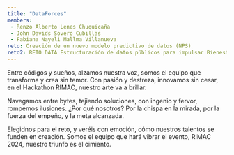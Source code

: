 ```yaml
---
title: "DataForces"
members:
 - Renzo Alberto Lenes Chuquicaña
 - John Davids Sovero Cubillas
 - Fabiana Nayeli Mallma Villanueva
reto: Creación de un nuevo modelo predictivo de datos (NPS)
reto2: RETO DATA Estructuración de datos públicos para impulsar Bienestar
---
```


Entre códigos y sueños, alzamos nuestra voz,
somos el equipo que transforma y crea sin temor.
Con pasión y destreza, innovamos sin cesar,
en el Hackathon RIMAC, nuestro arte va a brillar.

Navegamos entre bytes, tejiendo soluciones,
con ingenio y fervor, rompemos ilusiones.
¿Por qué nosotros? Por la chispa en la mirada,
por la fuerza del empeño, y la meta alcanzada.

Elegidnos para el reto, y veréis con emoción,
cómo nuestros talentos se funden en creación.
Somos el equipo que hará vibrar el evento,
RIMAC 2024, nuestro triunfo es el cimiento.
